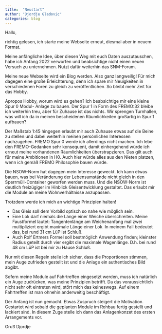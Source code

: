 ```yaml
---
title:  "Neustart"
author: "Djordje Gladovic"
categories: blog
---
```

Hallo,

richtig gelesen, ich starte meine Webseite erneut, diesmal aber in neuem Format. 

Meine anfängliche Idee, über diesen Weg mit euch Daten auszutauschen, habe ich 
Anfang 2022 verworfen und beabsichtige nicht einen neuen Versuch zu unternehmen.
Nutzt dafür weiterhin das SNM-Forum.

Meine neue Webseite wird ein Blog werden. Also ganz langweilig! Für mich dagegen
eine große Erleichterung, denn ich spare mir Neuigkeiten in verschiedenen Foren
zu gleich zu veröffentlichen. So bleibt mehr Zeit für das Hobby.

Apropos Hobby, worum wird es gehen? Ich beabsichtige mir eine kleine Spur 0 Modul-
Anlage zu bauen. Der Spur 1 in Form des FREMO:32 bleibe ich weiterhin treu, aber
für Zuhause ist das nichts. Wir sprengen Turnhallen, was will ich da in meinen 
bescheidenen Räumlichkeiten großartig in Spur 1 aufbauen? 

Der Maßstab 1:45 hingegen erlaubt mir auch Zuhause etwas auf die Beine zu stellen
und dabei weiterhin meinen persönlichen Interessen nachzugehen. FREMO Spur 0 werde 
ich allerdings nicht machen. Ich lebe den FREMO-Gedanken sehr konsequent, damit 
einhergehend würde ich erneut meine vorhandenen Räumlichkeiten überstrapzieren. Das 
gilt auch für meine Ambitionen in H0. Auch hier würde alles aus den Nieten platzen,
wenn ich gemäß FREMO Philosophie bauen würde.

Die NSOW-Norm hat dagegen mein Interesse geweckt. Ich kann etwas bauen, was bei 
Veränderung der Lebensumstände nicht gleich in den Sperrmüll-Container geworfen 
werden muss. Und die NSOW-Norm ist deutlich freizügiger im Hinblick
Gleisentwicklung gestaltet. Das erlaubt mir die Module an meine Wohnverhältnisse 
anzupassen.

Trotzdem werde ich mich an wichtige Prinzipien halten! 

- Das Gleis soll dem Vorbild optisch so nahe wie möglich sein. 
- Eine Lok darf niemals die Länge einer Weiche überschreiten. Meine Faustformel lautet: 
Tangentenlänge am Weichenanfang mal zwei multipliziert ergibt maximale Länge 
einer Lok. In meinem Fall bedeutet das, bei rund 31 cm LüP ist Schluß. 
- Auch Rolf Ertmers Formel soll bestmöglich Anwendung finden; kleinster Radius geteilt 
durch vier ergibt die maximale Wagenlänge. D.h. bei rund 48 cm LüP ist bei mir
zu Hause Schluß. 

Nur mit diesen Regeln stelle ich sicher, dass die Proportionen stimmen, mein
Auge zufrieden gestellt ist und die Anlage ein authentisches Bild abgibt.

Sofern meine Module auf Fahrtreffen eingesetzt werden, muss ich natürlich
ein Auge zudrücken, was meine Prinzipien betrifft. Da das voraussichtlich 
nicht sehr oft eintreten wird, stört mich das keineswegs. Auf einem
Fahrtreffen ist man ohnehin anderweitig beschäftigt. 

Der Anfang ist nun gemacht. Etwas Zuspruch steigert die Motivation. Gestartet
wird sobald die geplanten Module im Rohbau fertig gestellt und lackiert sind.
In diesem Zuge stelle ich dann das Anlagenkonzet des ersten Arrangements vor.

Gruß
Djordje

